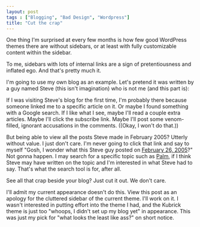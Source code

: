 ```yaml
---
layout: post
tags : ["Blogging", "Bad Design", "Wordpress"]
title: "Cut the crap"
---
```

One thing I'm surprised at every few months is how few good WordPress themes there are without sidebars, or at least with fully customizable content within the sidebar.



To me, sidebars with lots of internal links are a sign of pretentiousness and inflated ego. And that's pretty much it.



I'm going to use my own blog as an example. Let's pretend it was written by a guy named Steve (this isn't imagination) who is not me (and this part is):



If I was visiting Steve's blog for the first time, I'm probably there because someone linked me to a specific article on it. Or maybe I found something with a Google search. If I like what I see, maybe I'll read a couple extra articles. Maybe I'll click the subscribe link. Maybe I'll post some venom-filled, ignorant accusations in the comments. ((Okay, I won't do that.))



But being able to view all the posts Steve made in February 2005? Utterly without value. I just don't care.  I'm never going to click that link and say to myself "Gosh, I wonder what this Steve guy posted on <a href="/2005/02/palm-tungsten-t5/">February 26, 2005</a>?" Not gonna happen. I may search for a specific topic such as <a href="/?s=Palm">Palm</a>, if I think Steve may have written on the topic and I'm interested in what Steve had to say. That's what the search tool is for, after all.



See all that crap beside your blog? Just cut it out. We don't care.



I'll admit my current appearance doesn't do this. View this post as an apology for the cluttered sidebar of the current theme. I'll work on it. I wasn't interested in putting effort into the theme I had, and the Kubrick theme is just too "whoops, I didn't set up my blog yet" in appearance. This was just my pick for "what looks the least like ass?" on short notice.